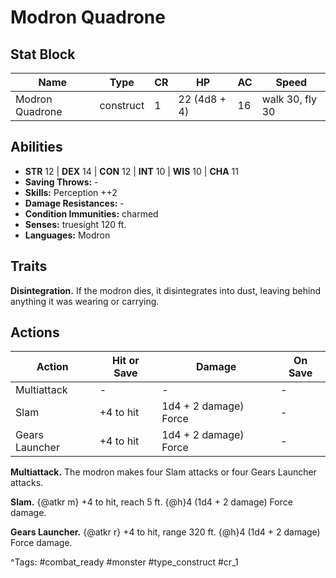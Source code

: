 # Modron Quadrone

## Stat Block

| Name | Type | CR | HP | AC | Speed |
|------|------|----|----|----|-------|
| Modron Quadrone | construct | 1 | 22 (4d8 + 4) | 16 | walk 30, fly 30 |

## Abilities

- **STR** 12 | **DEX** 14 | **CON** 12 | **INT** 10 | **WIS** 10 | **CHA** 11
- **Saving Throws:** -  
- **Skills:** Perception ++2  
- **Damage Resistances:** -  
- **Condition Immunities:** charmed  
- **Senses:** truesight 120 ft.  
- **Languages:** Modron

## Traits

**Disintegration.** If the modron dies, it disintegrates into dust, leaving behind anything it was wearing or carrying.


## Actions

| Action | Hit or Save | Damage | On Save |
|--------|--------------|--------|----------|
| Multiattack | - | - | - |
| Slam | +4 to hit | 1d4 + 2 damage) Force | - |
| Gears Launcher | +4 to hit | 1d4 + 2 damage) Force | - |

**Multiattack.** The modron makes four Slam attacks or four Gears Launcher attacks.

**Slam.** {@atkr m} +4 to hit, reach 5 ft. {@h}4 (1d4 + 2 damage) Force damage.

**Gears Launcher.** {@atkr r} +4 to hit, range 320 ft. {@h}4 (1d4 + 2 damage) Force damage.


^Tags: #combat_ready #monster #type_construct #cr_1